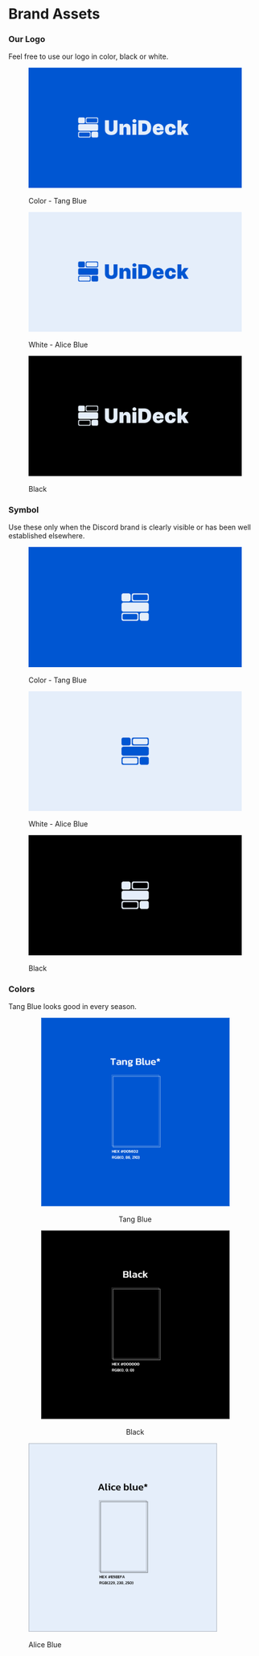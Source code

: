 # Brand Assets

### Our Logo

Feel free to use our logo in color, black or white.

<figure><img src="../.gitbook/assets/image (34).png" alt=""><figcaption><p>Color - Tang Blue</p></figcaption></figure>

<figure><img src="../.gitbook/assets/image (38).png" alt=""><figcaption><p>White - Alice Blue</p></figcaption></figure>

<figure><img src="../.gitbook/assets/image (41).png" alt=""><figcaption><p>Black</p></figcaption></figure>

### Symbol

Use these only when the Discord brand is clearly visible or has been well established elsewhere.

<figure><img src="../.gitbook/assets/image (42).png" alt=""><figcaption><p>Color - Tang Blue</p></figcaption></figure>

<figure><img src="../.gitbook/assets/image (44).png" alt=""><figcaption><p>White - Alice Blue</p></figcaption></figure>

<figure><img src="../.gitbook/assets/image (43).png" alt=""><figcaption><p>Black</p></figcaption></figure>

### Colors

Tang Blue looks good in every season.

<div align="center" data-full-width="true"><figure><img src="../.gitbook/assets/image.png" alt="" width="375"><figcaption><p>Tang Blue</p></figcaption></figure> <figure><img src="../.gitbook/assets/image (3).png" alt="" width="375"><figcaption><p>Black</p></figcaption></figure></div>

<figure><img src="../.gitbook/assets/image (2).png" alt="" width="375"><figcaption><p>Alice Blue</p></figcaption></figure>

